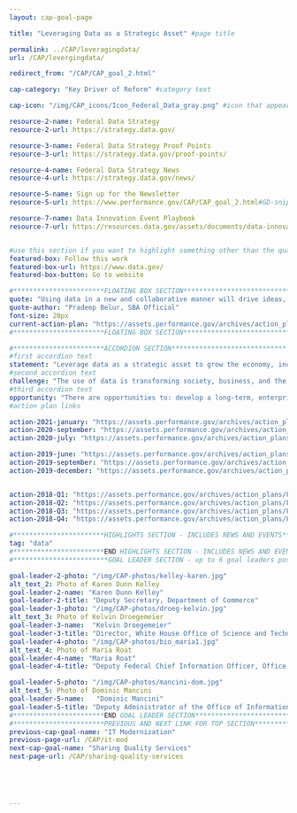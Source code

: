 ```yaml
---
layout: cap-goal-page

title: "Leveraging Data as a Strategic Asset" #page title

permalink: ../CAP/leveragingdata/
url: /CAP/levergingdata/

redirect_from: "/CAP/CAP_goal_2.html"

cap-category: "Key Driver of Reform" #category text

cap-icon: "/img/CAP_icons/Icon_Federal_Data_gray.png" #icon that appears next to title

resource-2-name: Federal Data Strategy
resource-2-url: https://strategy.data.gov/

resource-3-name: Federal Data Strategy Proof Points
resource-3-url: https://strategy.data.gov/proof-points/

resource-4-name: Federal Data Strategy News
resource-4-url: https://strategy.data.gov/news/

resource-5-name: Sign up for the Newsletter
resource-5-url: https://www.performance.gov/CAP/CAP_goal_2.html#GD-snippet-form

resource-7-name: Data Innovation Event Playbook
resource-7-url: https://resources.data.gov/assets/documents/data-innovation-event-playbook.pdf


#use this section if you want to highlight something other than the quarterly action plan
featured-box: Follow this work
featured-box-url: https://www.data.gov/ 
featured-box-button: Go to website

#***********************FLOATING BOX SECTION*****************************
quote: "Using data in a new and collaborative manner will drive ideas, spur innovation, and solve important problems."
quote-author: "Pradeep Belur, SBA Official"
font-size: 20px
current-action-plan: "https://assets.performance.gov/archives/action_plans/september_2020_Data_Accountability_Transparency.pdf"
#***********************FLOATING BOX SECTION*****************************

#***********************ACCORDION SECTION*****************************
#first accordion text
statement: "Leverage data as a strategic asset to grow the economy, increase the effectiveness of the Federal Government, facilitate oversight, and promote transparency."
#second accordion text
challenge: "The use of data is transforming society, business, and the economy. Data provided by the Federal Government have a unique place in society and maintaining trust in Federal data is pivotal to a democratic process. The Federal Government needs a robust, integrated approach to using data to deliver on mission, serve customers, and steward resources while respecting privacy and confidentiality."
#third accordion text
opportunity: "There are opportunities to: develop a long-term, enterprise-wide Federal Data Strategy to better govern and leverage the Federal Government’s data; enable government data to be accessible and useful for the American public, businesses, and researchers; improve the use of data for decision-making and accountability for the Federal Government, including for policy-making, innovation, oversight, and learning."
#action plan links

action-2021-january: "https://assets.performance.gov/archives/action_plans/jan_2021_Data_Accountability_Transparency.pdf"
action-2020-september: "https://assets.performance.gov/archives/action_plans/september_2020_Data_Accountability_Transparency.pdf"
action-2020-july: "https://assets.performance.gov/archives/action_plans/july_2020_Data_Accountability_Transparency.pdf"

action-2019-june: "https://assets.performance.gov/archives/action_plans/june_2019_Data_Accountability_Transparency.pdf"
action-2019-september: "https://assets.performance.gov/archives/action_plans/sept_2019_Data_Accountability_Transparency.pdf"
action-2019-december: "https://assets.performance.gov/archives/action_plans/dec_2019_Data_Accountability_Transparency.pdf"


action-2018-Q1: "https://assets.performance.gov/archives/action_plans/FY2018_Q1_Data_Accountability_Transparency.pdf"
action-2018-Q2: "https://assets.performance.gov/archives/action_plans/FY2018_Q2_Data_Accountability_Transparency.pdf"
action-2018-Q3: "https://assets.performance.gov/archives/action_plans/FY2018_Q3_Data_Accountability_Transparency.pdf"
action-2018-Q4: "https://assets.performance.gov/archives/action_plans/FY2018_Q4_Data_Accountability_Transparency.pdf"

#***********************HIGHLIGHTS SECTION - INCLUDES NEWS AND EVENTS*****************************
tag: "data"
#***********************END HIGHLIGHTS SECTION - INCLUDES NEWS AND EVENTS*****************************
#************************GOAL LEADER SECTION - up to 6 goal leaders possible by creating up to 6 sections below***************************

goal-leader-2-photo: "/img/CAP-photos/kelley-karen.jpg"
alt_text_2: Photo of Karen Dunn Kelley
goal-leader-2-name: "Karen Dunn Kelley"
goal-leader-2-title: "Deputy Secretary, Department of Commerce"
goal-leader-3-photo: "/img/CAP-photos/droeg-kelvin.jpg"
alt_text_3: Photo of Kelvin Droegemeier
goal-leader-3-name:  "Kelvin Droegemeier"
goal-leader-3-title: "Director, White House Office of Science and Technology "
goal-leader-4-photo: "/img/CAP-photos/bio_maria1.jpg"
alt_text_4: Photo of Maria Roat
goal-leader-4-name: "Maria Roat"
goal-leader-4-title: "Deputy Federal Chief Information Officer, Office of Management and Budget"

goal-leader-5-photo: "/img/CAP-photos/mancini-dom.jpg"
alt_text_5: Photo of Dominic Mancini
goal-leader-5-name:   "Dominic Mancini"
goal-leader-5-title: "Deputy Administrator of the Office of Information and Regulatory Affairs, Office of Management and Budget"
#***********************END GOAL LEADER SECTION*****************************8
#***********************PREVIOUS AND NEXT LINK FOR TOP SECTION*****************************8
previous-cap-goal-name: "IT Modernization"
previous-page-url: /CAP/it-mod
next-cap-goal-name: "Sharing Quality Services"
next-page-url: /CAP/sharing-quality-services





---
```


